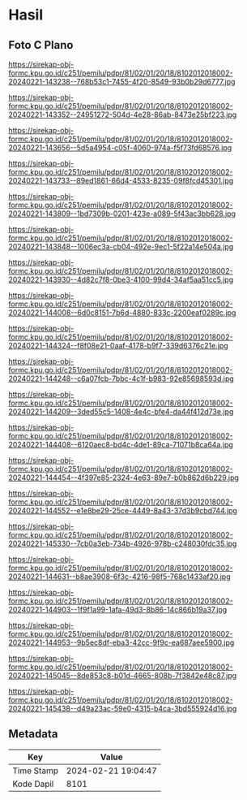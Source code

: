 # Hasil

## Foto C Plano

https://sirekap-obj-formc.kpu.go.id/c251/pemilu/pdpr/81/02/01/20/18/8102012018002-20240221-143238--768b53c1-7455-4f20-8549-93b0b29d6777.jpg

https://sirekap-obj-formc.kpu.go.id/c251/pemilu/pdpr/81/02/01/20/18/8102012018002-20240221-143352--24951272-504d-4e28-86ab-8473e25bf223.jpg

https://sirekap-obj-formc.kpu.go.id/c251/pemilu/pdpr/81/02/01/20/18/8102012018002-20240221-143656--5d5a4954-c05f-4060-974a-f5f73fd68576.jpg

https://sirekap-obj-formc.kpu.go.id/c251/pemilu/pdpr/81/02/01/20/18/8102012018002-20240221-143733--89ed1861-66d4-4533-8235-09f8fcd45301.jpg

https://sirekap-obj-formc.kpu.go.id/c251/pemilu/pdpr/81/02/01/20/18/8102012018002-20240221-143809--1bd7309b-0201-423e-a089-5f43ac3bb628.jpg

https://sirekap-obj-formc.kpu.go.id/c251/pemilu/pdpr/81/02/01/20/18/8102012018002-20240221-143848--1006ec3a-cb04-492e-9ec1-5f22a14e504a.jpg

https://sirekap-obj-formc.kpu.go.id/c251/pemilu/pdpr/81/02/01/20/18/8102012018002-20240221-143930--4d82c7f8-0be3-4100-99d4-34af5aa51cc5.jpg

https://sirekap-obj-formc.kpu.go.id/c251/pemilu/pdpr/81/02/01/20/18/8102012018002-20240221-144008--6d0c8151-7b6d-4880-833c-2200eaf0289c.jpg

https://sirekap-obj-formc.kpu.go.id/c251/pemilu/pdpr/81/02/01/20/18/8102012018002-20240221-144324--f8f08e21-0aaf-4178-b9f7-339d6376c21e.jpg

https://sirekap-obj-formc.kpu.go.id/c251/pemilu/pdpr/81/02/01/20/18/8102012018002-20240221-144248--c6a07fcb-7bbc-4c1f-b983-92e85698593d.jpg

https://sirekap-obj-formc.kpu.go.id/c251/pemilu/pdpr/81/02/01/20/18/8102012018002-20240221-144209--3ded55c5-1408-4e4c-bfe4-da44f412d73e.jpg

https://sirekap-obj-formc.kpu.go.id/c251/pemilu/pdpr/81/02/01/20/18/8102012018002-20240221-144408--6120aec8-bd4c-4de1-89ca-71071b8ca64a.jpg

https://sirekap-obj-formc.kpu.go.id/c251/pemilu/pdpr/81/02/01/20/18/8102012018002-20240221-144454--4f397e85-2324-4e63-89e7-b0b862d6b229.jpg

https://sirekap-obj-formc.kpu.go.id/c251/pemilu/pdpr/81/02/01/20/18/8102012018002-20240221-144552--e1e8be29-25ce-4449-8a43-37d3b9cbd744.jpg

https://sirekap-obj-formc.kpu.go.id/c251/pemilu/pdpr/81/02/01/20/18/8102012018002-20240221-145330--7cb0a3eb-734b-4926-978b-c248030fdc35.jpg

https://sirekap-obj-formc.kpu.go.id/c251/pemilu/pdpr/81/02/01/20/18/8102012018002-20240221-144631--b8ae3908-6f3c-4216-98f5-768c1433af20.jpg

https://sirekap-obj-formc.kpu.go.id/c251/pemilu/pdpr/81/02/01/20/18/8102012018002-20240221-144903--1f9f1a99-1afa-49d3-8b86-14c866b19a37.jpg

https://sirekap-obj-formc.kpu.go.id/c251/pemilu/pdpr/81/02/01/20/18/8102012018002-20240221-144953--9b5ec8df-eba3-42cc-9f9c-ea687aee5900.jpg

https://sirekap-obj-formc.kpu.go.id/c251/pemilu/pdpr/81/02/01/20/18/8102012018002-20240221-145045--8de853c8-b01d-4665-808b-7f3842e48c87.jpg

https://sirekap-obj-formc.kpu.go.id/c251/pemilu/pdpr/81/02/01/20/18/8102012018002-20240221-145438--d49a23ac-59e0-4315-b4ca-3bd555924d16.jpg


## Metadata

| Key        | Value               |
| ---------- | ------------------- |
| Time Stamp | 2024-02-21 19:04:47 |
| Kode Dapil | 8101                |



